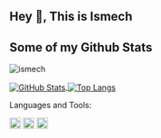## Hey 👋, This is Ismech

## Some of my Github Stats
<p align=left> <img src=https://komarev.com/ghpvc/?username=ismech alt=ismech /> </p>

<a href="https://github.com/ismech">
  <img align="center" alt="GitHub Stats" src="https://github-readme-stats.vercel.app/api?username=ismech&show_icons=true&include_all_commits=true" />
</a>
<a href="https://github.com/ismech">
  <img align="center" alt="Top Langs" src="https://github-readme-stats.vercel.app/api/top-langs/?username=ismech&layout=compact" />
</a>

Languages and Tools:

<code><img height="20" src="https://cdn.jsdelivr.net/gh/ismech/ismech@main/public/img/java.png" alt="java"></code>
<code><img height="20" src="https://cdn.jsdelivr.net/gh/ismech/ismech@main/public/img/python.png" alt="python"></code>
<code><img height="20" src="https://cdn.jsdelivr.net/gh/ismech/ismech@main/public/img/cpp.png" alt="cpp"></code>


<!--
**ismech/ismech** is a ✨ _special_ ✨ repository because its `README.md` (this file) appears on your GitHub profile.

Here are some ideas to get you started:

- 🔭 I’m currently working on ...
- 🌱 I’m currently learning ...
- 👯 I’m looking to collaborate on ...
- 🤔 I’m looking for help with ...
- 💬 Ask me about ...
- 📫 How to reach me: ...
- 😄 Pronouns: ...
- ⚡ Fun fact: ...
-->
